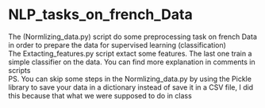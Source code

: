 # NLP_tasks_on_french_Data
The (Normlizing_data.py) script do some preprocessing task on french Data in order to prepare the data for supervised learning (classification)  
The Extacting_features.py script extact some features.
The last one train a simple classifier on the data. 
You can find more explanation in comments in scripts  
PS. You can skip some steps in the Normlizing_data.py by using the Pickle library to save your data in a dictionary instead of 
save it in a CSV file, I did this because that what we were supposed to do in class 
